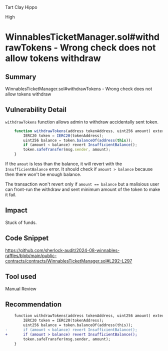 Tart Clay Hippo

High

# WinnablesTicketManager.sol#withdrawTokens - Wrong check does not allow tokens withdraw

## Summary
WinnablesTicketManager.sol#withdrawTokens - Wrong check does not allow tokens withdraw

## Vulnerability Detail
`withdrawTokens` function allows admin to withdraw accidentally sent token. 
```js
    function withdrawTokens(address tokenAddress, uint256 amount) external onlyRole(0) {
        IERC20 token = IERC20(tokenAddress);
        uint256 balance = token.balanceOf(address(this));
        if (amount < balance) revert InsufficientBalance();
        token.safeTransfer(msg.sender, amount);
    }
```
If the `amout` is less than the balance, it will revert with the `InsufficientBalance` error. It should check if  `amount > balance` because then there won't be enough balance.

The transaction won't revert only if `amount == balance` but a malisious user can front-run the withdraw and sent minimum amount of the token to make it fail. 

## Impact
Stuck of funds.

## Code Snippet
https://github.com/sherlock-audit/2024-08-winnables-raffles/blob/main/public-contracts/contracts/WinnablesTicketManager.sol#L292-L297
## Tool used

Manual Review

## Recommendation
```diff
    function withdrawTokens(address tokenAddress, uint256 amount) external onlyRole(0) {
        IERC20 token = IERC20(tokenAddress);
        uint256 balance = token.balanceOf(address(this));
-       if (amount < balance) revert InsufficientBalance();
+       if (amount > balance) revert InsufficientBalance();
        token.safeTransfer(msg.sender, amount);
    }
```